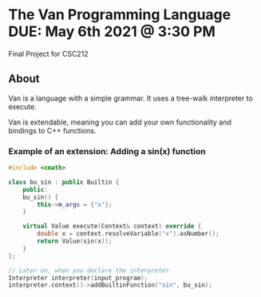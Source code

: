 # The Van Programming Language DUE: May 6th 2021 @ 3:30 PM
Final Project for CSC212

## About
Van is a language with a simple grammar. It uses a tree-walk interpreter to execute.

Van is extendable, meaning you can add your own functionality and bindings to C++ functions.

### Example of an extension: Adding a sin(x) function
```c++
#include <cmath>

class bu_sin : public Builtin {
    public:
    bu_sin() {
        this->m_args = {"x"};
    }

    virtual Value execute(Context& context) override {
        double x = context.resolveVariable("x").asNumber();
        return Value(sin(x));
    }
};

// Later on, when you declare the interpreter
Interpreter interpreter(input_program);
interpreter.context()->addBuiltinFunction("sin", bu_sin);
```